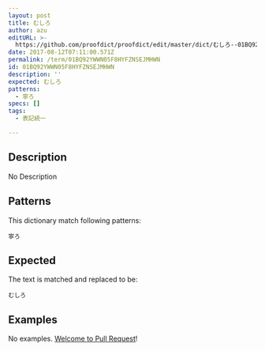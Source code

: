 ```yaml
---
layout: post
title: むしろ
author: azu
editURL: >-
  https://github.com/proofdict/proofdict/edit/master/dict/むしろ--01BQ92YWWN05F8HYFZNSEJMHWN.yml
date: 2017-08-12T07:11:00.571Z
permalink: /term/01BQ92YWWN05F8HYFZNSEJMHWN
id: 01BQ92YWWN05F8HYFZNSEJMHWN
description: ''
expected: むしろ
patterns:
  - 寧ろ
specs: []
tags:
  - 表記統一

---
```


## Description

No Description 

## Patterns

This dictionary match following patterns:

    寧ろ

## Expected

The text is matched and replaced to be:

    むしろ

## Examples

No examples. [Welcome to Pull Request](https://github.com/jser/jser.info/edit/master/dict/むしろ--01BQ92YWWN05F8HYFZNSEJMHWN.yml)!
